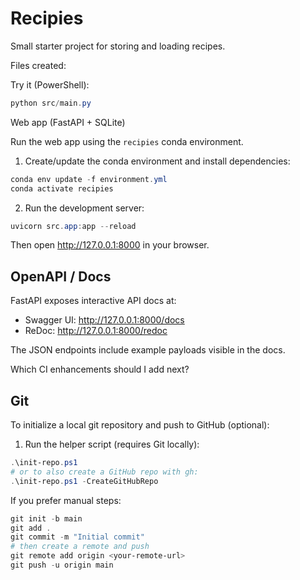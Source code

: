 # Recipies

Small starter project for storing and loading recipes.

Files created:

Try it (PowerShell):

```powershell
python src/main.py
```

Web app (FastAPI + SQLite)

Run the web app using the `recipies` conda environment.

1. Create/update the conda environment and install dependencies:

```powershell
conda env update -f environment.yml
conda activate recipies
```

2. Run the development server:

```powershell
uvicorn src.app:app --reload
```

Then open http://127.0.0.1:8000 in your browser.

OpenAPI / Docs
----------------

FastAPI exposes interactive API docs at:

- Swagger UI: http://127.0.0.1:8000/docs
- ReDoc: http://127.0.0.1:8000/redoc

The JSON endpoints include example payloads visible in the docs.

Which CI enhancements should I add next?

Git
---

To initialize a local git repository and push to GitHub (optional):

1. Run the helper script (requires Git locally):

```powershell
.\init-repo.ps1
# or to also create a GitHub repo with gh:
.\init-repo.ps1 -CreateGitHubRepo
```

If you prefer manual steps:

```powershell
git init -b main
git add .
git commit -m "Initial commit"
# then create a remote and push
git remote add origin <your-remote-url>
git push -u origin main
```


